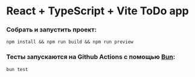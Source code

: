 # React + TypeScript + Vite ToDo app

### Собрать и запустить проект:

```
npm install && npm run build && npm run preview
```

### Тесты запускаются на Github Actions с помощью [Bun](https://bun.sh/docs/cli/test):

```
bun test
```
